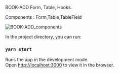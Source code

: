 BOOK-ADD
Form, Table, Hooks. 

Components : Form,Table,TableField

![BOOK-ADD_components](https://user-images.githubusercontent.com/68461931/113725430-97077600-96f3-11eb-8d41-69a0e731a0b6.jpg)



In the project directory, you can run:

### `yarn start`

Runs the app in the development mode.\
Open [http://localhost:3000](http://localhost:3000) to view it in the browser.

